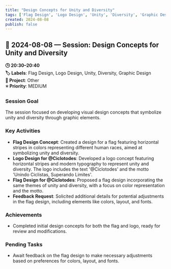 ```yaml
---
title: "Design Concepts for Unity and Diversity"
tags: ['Flag Design', 'Logo Design', 'Unity', 'Diversity', 'Graphic Design']
created: 2024-08-08
publish: false
---
```


## 📅 2024-08-08 — Session: Design Concepts for Unity and Diversity

**🕒 20:30–20:40**  
**🏷️ Labels**: Flag Design, Logo Design, Unity, Diversity, Graphic Design  
**📂 Project**: Other  
**⭐ Priority**: MEDIUM  


### Session Goal
The session focused on developing visual design concepts that symbolize unity and diversity through graphic elements.

### Key Activities
- **Flag Design Concept**: Created a design for a flag featuring horizontal stripes in colors representing different human races, aimed at symbolizing unity and diversity.
- **Logo Design for @Ciclotodes**: Developed a logo concept featuring horizontal stripes and modern typography to represent unity and diversity. The logo includes the text '@Ciclotodes' and the motto 'Unindo Ciclistas, Superando Limites'.
- **Flag Design for @Ciclotodes**: Proposed a flag design incorporating the same themes of unity and diversity, with a focus on color representation and the motto.
- **Feedback Request**: Solicited additional details for potential adjustments in the flag design, including elements like colors, layout, and fonts.

### Achievements
- Completed initial design concepts for both the flag and logo, ready for review and modifications.

### Pending Tasks
- Await feedback on the flag design to make necessary adjustments based on preferences for colors, layout, and fonts.
